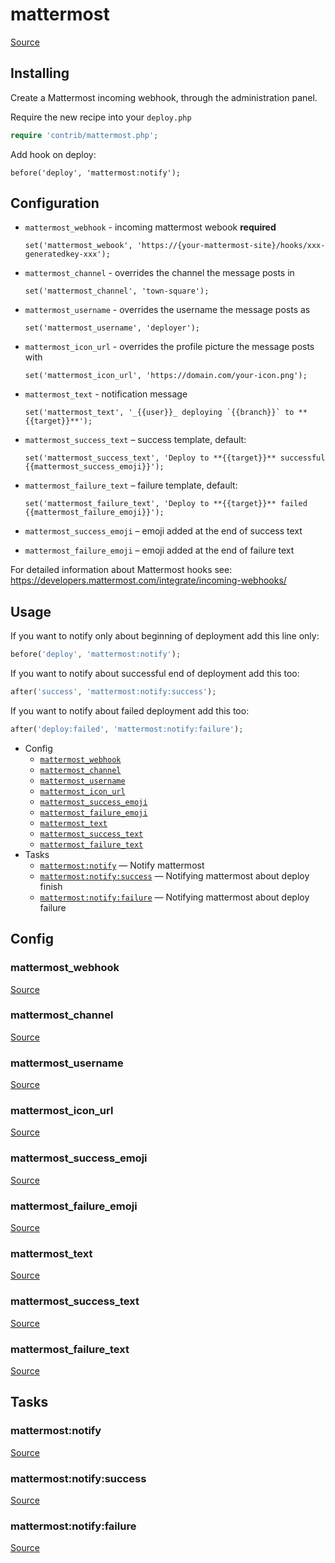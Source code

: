 <!-- DO NOT EDIT THIS FILE! -->
<!-- Instead edit contrib/mattermost.php -->
<!-- Then run bin/docgen -->

# mattermost

[Source](/contrib/mattermost.php)


## Installing

Create a Mattermost incoming webhook, through the administration panel.

Require the new recipe into your `deploy.php`

```php
require 'contrib/mattermost.php';
```

Add hook on deploy:

```
before('deploy', 'mattermost:notify');
```

## Configuration

 - `mattermost_webhook` - incoming mattermost webook **required**
   ```
   set('mattermost_webook', 'https://{your-mattermost-site}/hooks/xxx-generatedkey-xxx');
   ```

 - `mattermost_channel` - overrides the channel the message posts in
   ```
   set('mattermost_channel', 'town-square');
   ```

 - `mattermost_username` - overrides the username the message posts as
   ```
   set('mattermost_username', 'deployer');
   ```

 - `mattermost_icon_url` - overrides the profile picture the message posts with
   ```
   set('mattermost_icon_url', 'https://domain.com/your-icon.png');
   ```

 - `mattermost_text` - notification message
   ```
   set('mattermost_text', '_{{user}}_ deploying `{{branch}}` to **{{target}}**');
   ```

 - `mattermost_success_text` – success template, default:
   ```
   set('mattermost_success_text', 'Deploy to **{{target}}** successful {{mattermost_success_emoji}}');
   ```

 - `mattermost_failure_text` – failure template, default:
   ```
   set('mattermost_failure_text', 'Deploy to **{{target}}** failed {{mattermost_failure_emoji}}');
   ```

 - `mattermost_success_emoji` – emoji added at the end of success text
 - `mattermost_failure_emoji` – emoji added at the end of failure text

 For detailed information about Mattermost hooks see: https://developers.mattermost.com/integrate/incoming-webhooks/

## Usage

If you want to notify only about beginning of deployment add this line only:

```php
before('deploy', 'mattermost:notify');
```

If you want to notify about successful end of deployment add this too:

```php
after('success', 'mattermost:notify:success');
```

If you want to notify about failed deployment add this too:

```php
after('deploy:failed', 'mattermost:notify:failure');
```



* Config
  * [`mattermost_webhook`](#mattermost_webhook)
  * [`mattermost_channel`](#mattermost_channel)
  * [`mattermost_username`](#mattermost_username)
  * [`mattermost_icon_url`](#mattermost_icon_url)
  * [`mattermost_success_emoji`](#mattermost_success_emoji)
  * [`mattermost_failure_emoji`](#mattermost_failure_emoji)
  * [`mattermost_text`](#mattermost_text)
  * [`mattermost_success_text`](#mattermost_success_text)
  * [`mattermost_failure_text`](#mattermost_failure_text)
* Tasks
  * [`mattermost:notify`](#mattermostnotify) — Notify mattermost
  * [`mattermost:notify:success`](#mattermostnotifysuccess) — Notifying mattermost about deploy finish
  * [`mattermost:notify:failure`](#mattermostnotifyfailure) — Notifying mattermost about deploy failure

## Config
### mattermost_webhook
[Source](/contrib/mattermost.php#L86)



### mattermost_channel
[Source](/contrib/mattermost.php#L87)



### mattermost_username
[Source](/contrib/mattermost.php#L88)



### mattermost_icon_url
[Source](/contrib/mattermost.php#L89)



### mattermost_success_emoji
[Source](/contrib/mattermost.php#L91)



### mattermost_failure_emoji
[Source](/contrib/mattermost.php#L92)



### mattermost_text
[Source](/contrib/mattermost.php#L94)



### mattermost_success_text
[Source](/contrib/mattermost.php#L95)



### mattermost_failure_text
[Source](/contrib/mattermost.php#L96)




## Tasks
### mattermost:notify
[Source](/contrib/mattermost.php#L99)



### mattermost:notify:success
[Source](/contrib/mattermost.php#L120)



### mattermost:notify:failure
[Source](/contrib/mattermost.php#L141)



